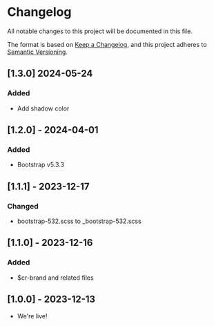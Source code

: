 # Changelog

All notable changes to this project will be documented in this file.

The format is based on [Keep a Changelog](https://keepachangelog.com/en/1.0.0/),
and this project adheres to [Semantic Versioning](https://semver.org/spec/v2.0.0.html).

<!-- ## [Unreleased] -->

## [1.3.0] 2024-05-24

### Added

- Add shadow color

## [1.2.0] - 2024-04-01

### Added

- Bootstrap v5.3.3

## [1.1.1] - 2023-12-17

### Changed

- bootstrap-532.scss to \_bootstrap-532.scss

## [1.1.0] - 2023-12-16

### Added

- $cr-brand and related files

## [1.0.0] - 2023-12-13

- We're live!

<!--
## [0.0.0] - YYYY-MM-DD
### Added
### Changed
### Deprecated
### Removed
### Fixed
### Security
-->
